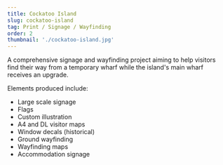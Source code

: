 ```yaml
---
title: Cockatoo Island
slug: cockatoo-island
tag: Print / Signage / Wayfinding
order: 2
thumbnail: './cockatoo-island.jpg'
---
```


A comprehensive signage and wayfinding project aiming to help visitors find their way from a temporary wharf while the island's main wharf receives an upgrade.

Elements produced include:

-   Large scale signage
-   Flags
-   Custom illustration
-   A4 and DL visitor maps
-   Window decals (historical)
-   Ground wayfinding
-   Wayfinding maps
-   Accommodation signage
